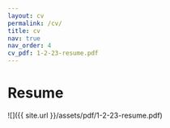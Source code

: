 ```yaml
---
layout: cv
permalink: /cv/
title: cv
nav: true
nav_order: 4
cv_pdf: 1-2-23-resume.pdf
---
```


# Resume
![]({{ site.url }}/assets/pdf/1-2-23-resume.pdf)